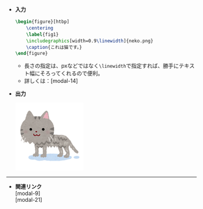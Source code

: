 <!--12-->
<!--図挿入(figure環境)-->

- **入力**
    
    ```latex
    \begin{figure}[htbp]
    	\centering
    	\label{fig1}
    	\includegraphics[width=0.9\linewidth]{neko.png}
    	\caption{これは猫です。}
    \end{figure}
    ```
    
    - 長さの指定は、pxなどではなく`\linewidth`で指定すれば、勝手にテキスト幅にそろってくれるので便利。
    - 詳しくは：[modal-14]<!--長さの単位-->

- **出力**
    
    ![neko.png](./figure-insertion/neko.png "max-width=250px")

---

- **関連リンク**
    <div class="related-link-wrapper">
        [modal-9]<!--好きな位置に図表を配置(floatパッケージ)--><br>
        [modal-21]<!--(マクロ)シンプルに図を貼る-->
    </div>